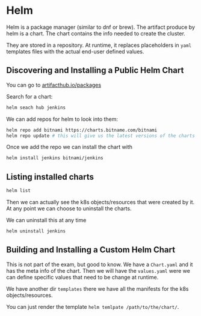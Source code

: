 # Helm

Helm is a package manager (similar to dnf or brew). The artifact produce by
helm is a chart. The chart contains the info needed to create the cluster.

They are stored in a repository. At runtime, it replaces placeholders in `yaml`
templates files with the actual end-user defined values.

## Discovering and Installing a Public Helm Chart

You can go to [artifacthub.io/packages](artifacthub.io/packages)

Search for a chart:
```bash
helm seach hub jenkins
```

We can add repos for helm to look into them:
```bash
helm repo add bitnami https://charts.bitname.com/bitnami
helm repo update # this will give us the latest versions of the charts
```

Once we add the repo we can install the chart with
```bash
helm install jenkins bitnami/jenkins
```

## Listing installed charts

```bash
helm list
```
Then we can actually see the k8s objects/resources that were created by it.
At any point we can choose to uninstall the charts.


We can uninstall this at any time
```bash
helm uninstall jenkins
```
## Building and Installing a Custom Helm Chart

This is not part of the exam, but good to know. We have a `Chart.yaml` and it
has the meta info of the chart. Then we will have the `values.yaml` were we
can define specific values that need to be change at runtime.

We have another dir `templates` there we have all the manifests for the k8s
objects/resources.

You can just render the template `helm temlpate /path/to/the/chart/`.
